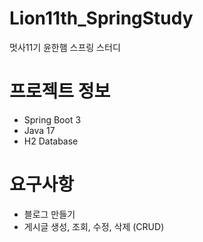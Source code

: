 # Lion11th_SpringStudy
멋사11기 윤한햄 스프링 스터디

# 프로젝트 정보
- Spring Boot 3
- Java 17
- H2 Database

# 요구사항
- 블로그 만들기
- 게시글 생성, 조회, 수정, 삭제 (CRUD)